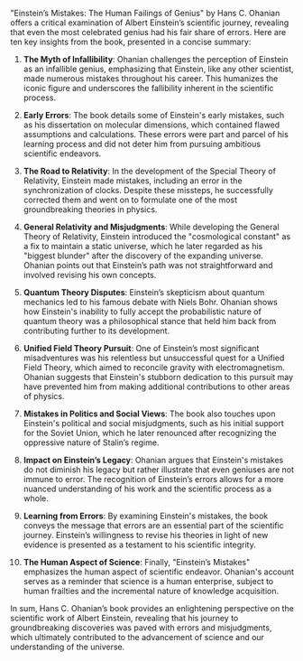 "Einstein’s Mistakes: The Human Failings of Genius" by Hans C. Ohanian offers a critical examination of Albert Einstein’s scientific journey, revealing that even the most celebrated genius had his fair share of errors. Here are ten key insights from the book, presented in a concise summary:

1. **The Myth of Infallibility**: Ohanian challenges the perception of Einstein as an infallible genius, emphasizing that Einstein, like any other scientist, made numerous mistakes throughout his career. This humanizes the iconic figure and underscores the fallibility inherent in the scientific process.

2. **Early Errors**: The book details some of Einstein's early mistakes, such as his dissertation on molecular dimensions, which contained flawed assumptions and calculations. These errors were part and parcel of his learning process and did not deter him from pursuing ambitious scientific endeavors.

3. **The Road to Relativity**: In the development of the Special Theory of Relativity, Einstein made mistakes, including an error in the synchronization of clocks. Despite these missteps, he successfully corrected them and went on to formulate one of the most groundbreaking theories in physics.

4. **General Relativity and Misjudgments**: While developing the General Theory of Relativity, Einstein introduced the "cosmological constant" as a fix to maintain a static universe, which he later regarded as his "biggest blunder" after the discovery of the expanding universe. Ohanian points out that Einstein’s path was not straightforward and involved revising his own concepts.

5. **Quantum Theory Disputes**: Einstein’s skepticism about quantum mechanics led to his famous debate with Niels Bohr. Ohanian shows how Einstein's inability to fully accept the probabilistic nature of quantum theory was a philosophical stance that held him back from contributing further to its development.

6. **Unified Field Theory Pursuit**: One of Einstein’s most significant misadventures was his relentless but unsuccessful quest for a Unified Field Theory, which aimed to reconcile gravity with electromagnetism. Ohanian suggests that Einstein's stubborn dedication to this pursuit may have prevented him from making additional contributions to other areas of physics.

7. **Mistakes in Politics and Social Views**: The book also touches upon Einstein's political and social misjudgments, such as his initial support for the Soviet Union, which he later renounced after recognizing the oppressive nature of Stalin’s regime.

8. **Impact on Einstein’s Legacy**: Ohanian argues that Einstein's mistakes do not diminish his legacy but rather illustrate that even geniuses are not immune to error. The recognition of Einstein’s errors allows for a more nuanced understanding of his work and the scientific process as a whole.

9. **Learning from Errors**: By examining Einstein's mistakes, the book conveys the message that errors are an essential part of the scientific journey. Einstein’s willingness to revise his theories in light of new evidence is presented as a testament to his scientific integrity.

10. **The Human Aspect of Science**: Finally, "Einstein’s Mistakes" emphasizes the human aspect of scientific endeavor. Ohanian's account serves as a reminder that science is a human enterprise, subject to human frailties and the incremental nature of knowledge acquisition.

In sum, Hans C. Ohanian’s book provides an enlightening perspective on the scientific work of Albert Einstein, revealing that his journey to groundbreaking discoveries was paved with errors and misjudgments, which ultimately contributed to the advancement of science and our understanding of the universe.